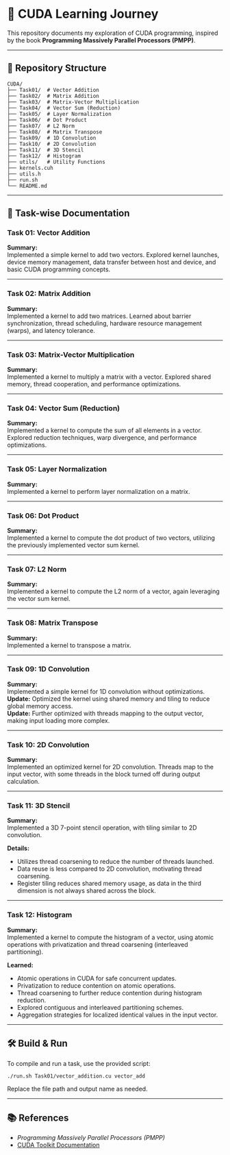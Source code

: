 # 🚀 CUDA Learning Journey

This repository documents my exploration of CUDA programming, inspired by the book **Programming Massively Parallel Processors (PMPP)**.

---

## 📁 Repository Structure

```
CUDA/
├── Task01/  # Vector Addition
├── Task02/  # Matrix Addition
├── Task03/  # Matrix-Vector Multiplication
├── Task04/  # Vector Sum (Reduction)
├── Task05/  # Layer Normalization
├── Task06/  # Dot Product
├── Task07/  # L2 Norm
├── Task08/  # Matrix Transpose
├── Task09/  # 1D Convolution
├── Task10/  # 2D Convolution
├── Task11/  # 3D Stencil
├── Task12/  # Histogram
├── utils/   # Utility Functions
├── kernels.cuh
├── utils.h
├── run.sh
└── README.md
```

---

## 📝 Task-wise Documentation

### Task 01: Vector Addition
**Summary:**  
Implemented a simple kernel to add two vectors. Explored kernel launches, device memory management, data transfer between host and device, and basic CUDA programming concepts.

---

### Task 02: Matrix Addition
**Summary:**  
Implemented a kernel to add two matrices. Learned about barrier synchronization, thread scheduling, hardware resource management (warps), and latency tolerance.

---

### Task 03: Matrix-Vector Multiplication
**Summary:**  
Implemented a kernel to multiply a matrix with a vector. Explored shared memory, thread cooperation, and performance optimizations.

---

### Task 04: Vector Sum (Reduction)
**Summary:**  
Implemented a kernel to compute the sum of all elements in a vector. Explored reduction techniques, warp divergence, and performance optimizations.

---

### Task 05: Layer Normalization
**Summary:**  
Implemented a kernel to perform layer normalization on a matrix.

---

### Task 06: Dot Product
**Summary:**  
Implemented a kernel to compute the dot product of two vectors, utilizing the previously implemented vector sum kernel.

---

### Task 07: L2 Norm
**Summary:**  
Implemented a kernel to compute the L2 norm of a vector, again leveraging the vector sum kernel.

---

### Task 08: Matrix Transpose
**Summary:**  
Implemented a kernel to transpose a matrix.

---

### Task 09: 1D Convolution
**Summary:**  
Implemented a simple kernel for 1D convolution without optimizations.  
**Update:** Optimized the kernel using shared memory and tiling to reduce global memory access.  
**Update:** Further optimized with threads mapping to the output vector, making input loading more complex.

---

### Task 10: 2D Convolution
**Summary:**  
Implemented an optimized kernel for 2D convolution. Threads map to the input vector, with some threads in the block turned off during output calculation.

---

### Task 11: 3D Stencil
**Summary:**  
Implemented a 3D 7-point stencil operation, with tiling similar to 2D convolution.

**Details:**
- Utilizes thread coarsening to reduce the number of threads launched.
- Data reuse is less compared to 2D convolution, motivating thread coarsening.
- Register tiling reduces shared memory usage, as data in the third dimension is not always shared across the block.

---

### Task 12: Histogram
**Summary:**  
Implemented a kernel to compute the histogram of a vector, using atomic operations with privatization and thread coarsening (interleaved partitioning).

**Learned:**
- Atomic operations in CUDA for safe concurrent updates.
- Privatization to reduce contention on atomic operations.
- Thread coarsening to further reduce contention during histogram reduction.
- Explored contiguous and interleaved partitioning schemes.
- Aggregation strategies for localized identical values in the input vector.

---

## 🛠️ Build & Run

To compile and run a task, use the provided script:

```sh
./run.sh Task01/vector_addition.cu vector_add
```
Replace the file path and output name as needed.

---

## 📚 References

- _Programming Massively Parallel Processors (PMPP)_
- [CUDA Toolkit Documentation](https://docs.nvidia.com/cuda/)